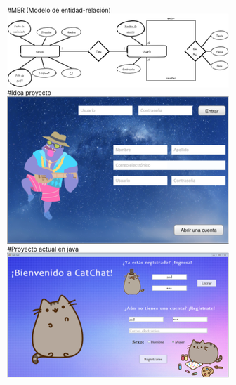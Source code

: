 #MER (Modelo de entidad-relación)
<img src="Mer proyecto final.png">
#Idea proyecto
<img src="Captura.png">
#Proyecto actual en java
<img src="CapturaJava.png">
